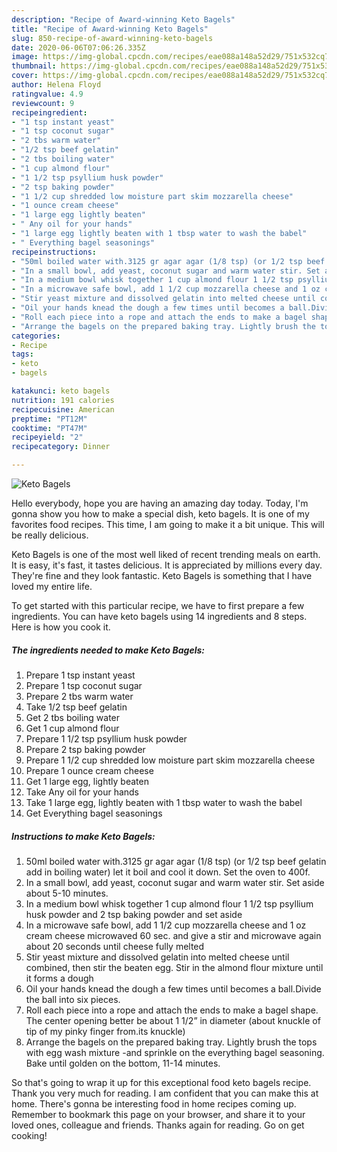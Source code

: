 ```yaml
---
description: "Recipe of Award-winning Keto Bagels"
title: "Recipe of Award-winning Keto Bagels"
slug: 850-recipe-of-award-winning-keto-bagels
date: 2020-06-06T07:06:26.335Z
image: https://img-global.cpcdn.com/recipes/eae088a148a52d29/751x532cq70/keto-bagels-recipe-main-photo.jpg
thumbnail: https://img-global.cpcdn.com/recipes/eae088a148a52d29/751x532cq70/keto-bagels-recipe-main-photo.jpg
cover: https://img-global.cpcdn.com/recipes/eae088a148a52d29/751x532cq70/keto-bagels-recipe-main-photo.jpg
author: Helena Floyd
ratingvalue: 4.9
reviewcount: 9
recipeingredient:
- "1 tsp instant yeast"
- "1 tsp coconut sugar"
- "2 tbs warm water"
- "1/2 tsp beef gelatin"
- "2 tbs boiling water"
- "1 cup almond flour"
- "1 1/2 tsp psyllium husk powder"
- "2 tsp baking powder"
- "1 1/2 cup shredded low moisture part skim mozzarella cheese"
- "1 ounce cream cheese"
- "1 large egg lightly beaten"
- " Any oil for your hands"
- "1 large egg lightly beaten with 1 tbsp water to wash the babel"
- " Everything bagel seasonings"
recipeinstructions:
- "50ml boiled water with.3125 gr agar agar (1/8 tsp) (or 1/2 tsp beef gelatin add in boiling water) let it boil and cool it down. Set the oven to 400f."
- "In a small bowl, add yeast, coconut sugar and warm water stir. Set aside about 5-10 minutes."
- "In a medium bowl whisk together 1 cup almond flour 1 1/2 tsp psyllium husk powder and 2 tsp baking powder and set aside"
- "In a microwave safe bowl, add 1 1/2 cup mozzarella cheese and 1 oz cream cheese microwaved 60 sec. and give a stir and microwave again about 20 seconds until cheese fully melted"
- "Stir yeast mixture and dissolved gelatin into melted cheese until combined, then stir the beaten egg. Stir in the almond flour mixture until it forms a dough"
- "Oil your hands knead the dough a few times until becomes a ball.Divide the ball into six pieces."
- "Roll each piece into a rope and attach the ends to make a bagel shape. The center opening better be about 1 1/2” in diameter (about knuckle of tip of my pinky finger from.its knuckle)"
- "Arrange the bagels on the prepared baking tray. Lightly brush the tops with egg wash mixture -and sprinkle on the everything bagel seasoning. Bake until golden on the bottom, 11-14 minutes."
categories:
- Recipe
tags:
- keto
- bagels

katakunci: keto bagels 
nutrition: 191 calories
recipecuisine: American
preptime: "PT12M"
cooktime: "PT47M"
recipeyield: "2"
recipecategory: Dinner

---
```



![Keto Bagels](https://img-global.cpcdn.com/recipes/eae088a148a52d29/751x532cq70/keto-bagels-recipe-main-photo.jpg)

Hello everybody, hope you are having an amazing day today. Today, I'm gonna show you how to make a special dish, keto bagels. It is one of my favorites food recipes. This time, I am going to make it a bit unique. This will be really delicious.



Keto Bagels is one of the most well liked of recent trending meals on earth. It is easy, it's fast, it tastes delicious. It is appreciated by millions every day. They're fine and they look fantastic. Keto Bagels is something that I have loved my entire life.


To get started with this particular recipe, we have to first prepare a few ingredients. You can have keto bagels using 14 ingredients and 8 steps. Here is how you cook it.

<!--inarticleads1-->

##### The ingredients needed to make Keto Bagels:

1. Prepare 1 tsp instant yeast
1. Prepare 1 tsp coconut sugar
1. Prepare 2 tbs warm water
1. Take 1/2 tsp beef gelatin
1. Get 2 tbs boiling water
1. Get 1 cup almond flour
1. Prepare 1 1/2 tsp psyllium husk powder
1. Prepare 2 tsp baking powder
1. Prepare 1 1/2 cup shredded low moisture part skim mozzarella cheese
1. Prepare 1 ounce cream cheese
1. Get 1 large egg, lightly beaten
1. Take  Any oil for your hands
1. Take 1 large egg, lightly beaten with 1 tbsp water to wash the babel
1. Get  Everything bagel seasonings




<!--inarticleads2-->

##### Instructions to make Keto Bagels:

1. 50ml boiled water with.3125 gr agar agar (1/8 tsp) (or 1/2 tsp beef gelatin add in boiling water) let it boil and cool it down. Set the oven to 400f.
1. In a small bowl, add yeast, coconut sugar and warm water stir. Set aside about 5-10 minutes.
1. In a medium bowl whisk together 1 cup almond flour 1 1/2 tsp psyllium husk powder and 2 tsp baking powder and set aside
1. In a microwave safe bowl, add 1 1/2 cup mozzarella cheese and 1 oz cream cheese microwaved 60 sec. and give a stir and microwave again about 20 seconds until cheese fully melted
1. Stir yeast mixture and dissolved gelatin into melted cheese until combined, then stir the beaten egg. Stir in the almond flour mixture until it forms a dough
1. Oil your hands knead the dough a few times until becomes a ball.Divide the ball into six pieces.
1. Roll each piece into a rope and attach the ends to make a bagel shape. The center opening better be about 1 1/2” in diameter (about knuckle of tip of my pinky finger from.its knuckle)
1. Arrange the bagels on the prepared baking tray. Lightly brush the tops with egg wash mixture -and sprinkle on the everything bagel seasoning. Bake until golden on the bottom, 11-14 minutes.




So that's going to wrap it up for this exceptional food keto bagels recipe. Thank you very much for reading. I am confident that you can make this at home. There's gonna be interesting food in home recipes coming up. Remember to bookmark this page on your browser, and share it to your loved ones, colleague and friends. Thanks again for reading. Go on get cooking!
